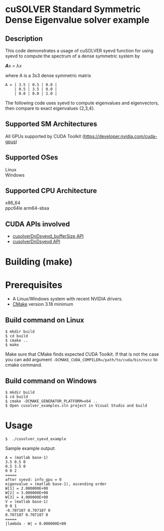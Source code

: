 # cuSOLVER Standard Symmetric Dense Eigenvalue solver example

## Description

This code demonstrates a usage of cuSOLVER syevd function for using syevd to compute the spectrum of a dense symmetric system by

_**A**x = &lambda;x_

where A is a 3x3 dense symmetric matrix
```
A = | 3.5 | 0.5 | 0.0 |
    | 0.5 | 3.5 | 0.0 |
    | 0.0 | 0.0 | 2.0 |
```

The following code uses syevd to compute eigenvalues and eigenvectors, then compare to exact eigenvalues {2,3,4}.

## Supported SM Architectures

All GPUs supported by CUDA Toolkit (https://developer.nvidia.com/cuda-gpus)  

## Supported OSes

Linux  
Windows

## Supported CPU Architecture

x86_64  
ppc64le
arm64-sbsa

## CUDA APIs involved
- [cusolverDnDsyevd_bufferSize API](https://docs.nvidia.com/cuda/cusolver/index.html#cuSolverDN-lt-t-gt-syevd)
- [cusolverDnDsyevd API](https://docs.nvidia.com/cuda/cusolver/index.html#cuSolverDN-lt-t-gt-syevd)

# Building (make)

# Prerequisites
- A Linux/Windows system with recent NVIDIA drivers.
- [CMake](https://cmake.org/download) version 3.18 minimum

## Build command on Linux
```
$ mkdir build
$ cd build
$ cmake ..
$ make
```
Make sure that CMake finds expected CUDA Toolkit. If that is not the case you can add argument `-DCMAKE_CUDA_COMPILER=/path/to/cuda/bin/nvcc` to cmake command.

## Build command on Windows
```
$ mkdir build
$ cd build
$ cmake -DCMAKE_GENERATOR_PLATFORM=x64 ..
$ Open cusolver_examples.sln project in Visual Studio and build
```

# Usage
```
$  ./cusolver_syevd_example
```

Sample example output:

```
A = (matlab base-1)
3.5 0.5 0
0.5 3.5 0
0 0 2
=====
after syevd: info_gpu = 0
eigenvalue = (matlab base-1), ascending order
W[1] = 2.000000E+00
W[2] = 3.000000E+00
W[3] = 4.000000E+00
V = (matlab base-1)
0 0 1
-0.707107 0.707107 0
0.707107 0.707107 0
=====
|lambda - W| = 0.000000E+00
```
